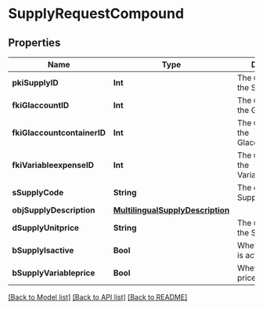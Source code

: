 # SupplyRequestCompound

## Properties
Name | Type | Description | Notes
------------ | ------------- | ------------- | -------------
**pkiSupplyID** | **Int** | The unique ID of the Supply | [optional] 
**fkiGlaccountID** | **Int** | The unique ID of the Glaccount | [optional] 
**fkiGlaccountcontainerID** | **Int** | The unique ID of the Glaccountcontainer | [optional] 
**fkiVariableexpenseID** | **Int** | The unique ID of the Variableexpense | 
**sSupplyCode** | **String** | The code of the Supply | 
**objSupplyDescription** | [**MultilingualSupplyDescription**](MultilingualSupplyDescription.md) |  | 
**dSupplyUnitprice** | **String** | The unit price of the Supply | 
**bSupplyIsactive** | **Bool** | Whether the supply is active or not | 
**bSupplyVariableprice** | **Bool** | Whether if the price is variable | 

[[Back to Model list]](../README.md#documentation-for-models) [[Back to API list]](../README.md#documentation-for-api-endpoints) [[Back to README]](../README.md)


